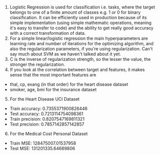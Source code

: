 1. Logistic Regression is used for classification i.e. tasks, where the target belongs to one of a finite amount of classes e.g. 1 or 0 for binary classification. It can be efficiently used in production because of its simple implementation (using simple mathematic operations, meaning it's easy to transfer to code) and the ability to get really good accuracy with a correct transformation of data. 
2. For a simple linear/logistic regression the main hyperparameters are learning rate and number of iterations for the optimizing algorithm, and also the regularization parameters, if you're using regularization. Can't say much about SVM as we haven't talked about it yet.  
3. C is the inverse of regularization strength, so the lesser the value, the stronger the regularization.
4. If you look at the correlation between target and features, it makes sense that the most important features are  
* thal, cp, exang (in that order) for the heart disease dataset
* smoker, age, bmi for the insurance dataset
5. For the Heart Disease UCI Dataset
* Train accuracy: 0.7355371900826446
* Test accuracy: 0.7213114754098361
* Train precision: 0.8207547169811321
* Test precision: 0.7857142857142857
6. For the Medical Cost Personal Dataset
* Train MSE: 128475007.01537958
* Test MSE: 131201335.64669806